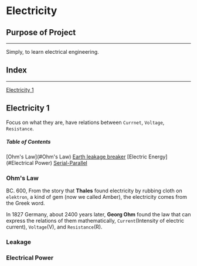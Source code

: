 # Electricity

## Purpose of Project
* * *
Simply, to learn electrical engineering.

## Index
* * *
[Electricity 1](#Electricity)



## Electricity 1

Focus on what they are, have relations between `Currnet`, `Voltage`, `Resistance`.

##### Table of Contents

[Ohm's Law](#Ohm's Law)
[Earth leakage breaker](#Leakage)
[Electric Energy](#Electrical Power)
[Serial-Parallel](#)


### Ohm's Law

BC. 600, From the story that **Thales** found electricity by rubbing cloth on `elektron`, a kind of gem (now we called Amber), the electricity comes from the Greek word.

In 1827 Germany, about 2400 years later, **Georg Ohm** found the law that can express the relations of them mathematically,  `Current`(Intensity of electric current), `Voltage`(V), and `Resistance`(R).

### Leakage

### Electrical Power

